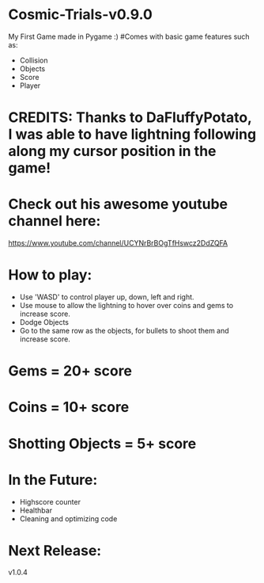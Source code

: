 # Cosmic-Trials-v0.9.0
My First Game made in Pygame :)
#Comes with basic game features such as:
 - Collision
 - Objects
 - Score
 - Player
 
 # CREDITS: Thanks to DaFluffyPotato, I was able to have lightning following along my cursor position in the game!
 # Check out his awesome youtube channel here:
 https://www.youtube.com/channel/UCYNrBrBOgTfHswcz2DdZQFA
# How to play:
 - Use 'WASD' to control player up, down, left and right.
 - Use mouse to allow the lightning to hover over coins and gems to increase score. 
 - Dodge Objects
 - Go to the same row as the objects, for bullets to shoot them and increase score.
 # Gems = 20+ score
 # Coins = 10+ score
 # Shotting Objects = 5+ score 
# In the Future:
 - Highscore counter
 - Healthbar
 - Cleaning and optimizing code
# Next Release:
v1.0.4
